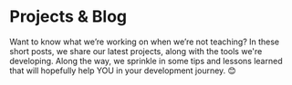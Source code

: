 # Projects & Blog

Want to know what we’re working on when we’re not teaching? In these short
posts, we share our latest projects, along with the tools we're developing. 
Along the way, we sprinkle in some tips and lessons learned that will hopefully
help YOU in your development journey. :blush:
